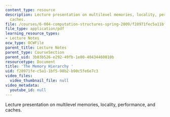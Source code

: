 ```yaml
---
content_type: resource
description: Lecture presentation on multilevel memories, locality, performance, and
  caches.
file: /courses/6-004-computation-structures-spring-2009/f28971fec5a11bf598b2b90c5fe6e7c3_MIT6_004s09_lec15.pdf
file_type: application/pdf
learning_resource_types:
- Lecture Notes
ocw_type: OCWFile
parent_title: Lecture Notes
parent_type: CourseSection
parent_uid: 3b03b526-e292-49fb-1e00-40434460010b
resourcetype: Document
title: 'The Memory Hierarchy '
uid: f28971fe-c5a1-1bf5-98b2-b90c5fe6e7c3
video_files:
  video_thumbnail_file: null
video_metadata:
  youtube_id: null
---
```

Lecture presentation on multilevel memories, locality, performance, and caches.

